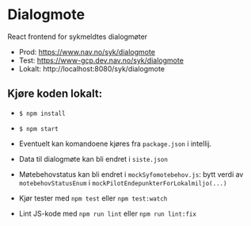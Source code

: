 # Dialogmote

React frontend for sykmeldtes dialogmøter

- Prod: https://www.nav.no/syk/dialogmote
- Test: https://www-gcp.dev.nav.no/syk/dialogmote
- Lokalt: http://localhost:8080/syk/dialogmote

## Kjøre koden lokalt:

- `$ npm install`
- `$ npm start`
- Eventuelt kan komandoene kjøres fra `package.json` i intellij.
- Data til dialogmøte kan bli endret i `siste.json`
- Møtebehovstatus kan bli endret i `mockSyfomotebehov.js`: bytt verdi av `motebehovStatusEnum` i `mockPilotEndepunkterForLokalmiljo(...)`

- Kjør tester med `npm test` eller `npm test:watch`
- Lint JS-kode med `npm run lint` eller `npm run lint:fix`
